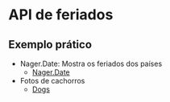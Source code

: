 # API de feriados

## Exemplo prático
* Nager.Date: Mostra os feriados dos países
    * <a href="https://date.nager.at/">Nager.Date</a>
* Fotos de cachorros
    * <a href="https://dog.ceo/dog-api/">Dogs</a>

